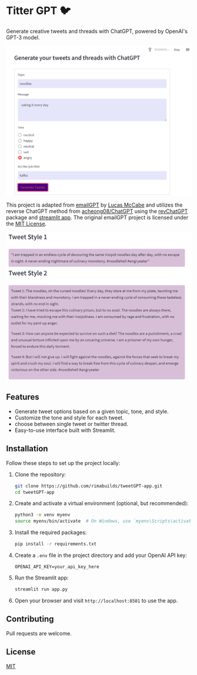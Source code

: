 
# Titter GPT 🐦 

Generate creative tweets and threads with ChatGPT, powered by OpenAI's GPT-3 model.

![Titter GPT Screenshot](scs-input.png)

This project is adapted from [emailGPT](https://github.com/lucasmccabe/emailGPT) by [Lucas McCabe](https://github.com/lucasmccabe) and utilizes the reverse ChatGPT method from [acheong08/ChatGPT](https://github.com/acheong08/ChatGPT) using the [revChatGPT](https://pypi.org/project/revChatGPT/) package and [streamlit app](https://streamlit.io/). The original emailGPT project is licensed under the [MIT License](https://github.com/lucasmccabe/emailGPT/blob/main/LICENSE).

![Titter GPT Screenshot](scs-output.png)

## Features

- Generate tweet options based on a given topic, tone, and style.
- Customize the tone and style for each tweet.
- choose between single tweet or twitter thread.
- Easy-to-use interface built with Streamlit.

## Installation

Follow these steps to set up the project locally:

1. Clone the repository:

   ```bash
   git clone https://github.com/rimabuilds/tweetGPT-app.git
   cd tweetGPT-app
   ```

2. Create and activate a virtual environment (optional, but recommended):

   ```bash
   python3 -m venv myenv
   source myenv/bin/activate  # On Windows, use `myenv\Scripts\activate`
   ```

3. Install the required packages:

   ```bash
   pip install -r requirements.txt
   ```

4. Create a `.env` file in the project directory and add your OpenAI API key:

   ```
   OPENAI_API_KEY=your_api_key_here
   ```

5. Run the Streamlit app:

   ```bash
   streamlit run app.py
   ```

6. Open your browser and visit `http://localhost:8501` to use the app.

## Contributing

Pull requests are welcome.

## License

[MIT](https://choosealicense.com/licenses/mit/)

